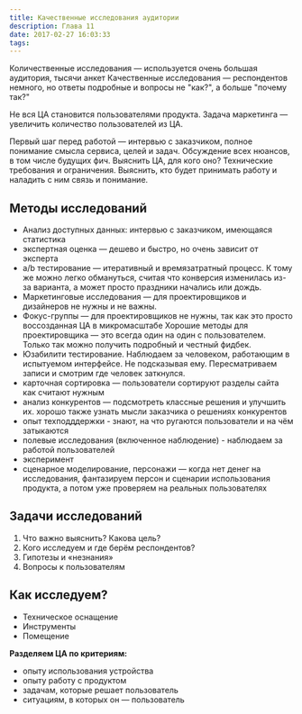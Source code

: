 ```yaml
---
title: Качественные исследования аудитории
description: Глава 11
date: 2017-02-27 16:03:33
tags:
---
```


Количественные исследования — используется очень большая аудитория, тысячи анкет
Качественные исследования — респондентов немного, но ответы подробные и вопросы не "как?", а больше "почему так?"

Не вся ЦА становится пользователями продукта. Задача маркетинга — увеличить количество пользователей из ЦА.

Первый шаг перед работой — интервью с заказчиком, полное понимание смысла сервиса, целей и задач. Обсуждение всех нюансов, в том числе будущих фич. Выяснить ЦА, для кого оно? Технические требования и ограничения.
Выяснить, кто будет принимать работу и наладить с ним связь и понимание.

## Методы исследований

* Анализ доступных данных: интервью с заказчиком, имеющаяся статистика
* экспертная оценка — дешево и быстро, но очень зависит от эксперта
* a/b тестирование — итеративный и времязатратный процесс. К тому же можно легко обмануться, считая что конверсия изменилась из-за варианта, а может просто праздники начались или дождь.
* Маркетинговые исследования — для проектировщиков и дизайнеров не нужны и не важны.
* Фокус-группы — для проектировщиков не нужны, так как это просто воссозданная ЦА в микромасштабе
  Хорошие методы для проектировщика — это всегда один на один с пользователем. Только так можно получить подробный и честный фидбек.
* Юзабилити тестирование. Наблюдаем за человеком, работающим в испытуемом интерфейсе. Не подсказывая ему. Пересматриваем записи и смотрим где человек заткнулся.
* карточная сортировка — пользователи сортируют разделы сайта как считают нужным
* анализ конкурентов — подсмотреть классные решения и улучшить их. хорошо также узнать мысли заказчика о решениях конкурентов
* опыт техподддержки - знают, на что ругаются пользователи и на чём затыкаются
* полевые исследования (включенное наблюдение) - наблюдаем за работой пользователей
* эксперимент
* сценарное моделирование, персонажи — когда нет денег на исследования, фантазируем персон и сценарии использования продукта, а потом уже проверяем на реальных пользователях

## Задачи исследований

1. Что важно выяснить? Какова цель?
2. Кого исследуем и где берём респондентов?
3. Гипотезы и «незнания»
4. Вопросы к пользователям

## Как исследуем?

* Техническое оснащение
* Инструменты
* Помещение

**Разделяем ЦА по критериям:**

* опыту использования устройства
* опыту работу с продуктом
* задачам, которые решает пользователь
* ситуациям, в которых он — пользователь

